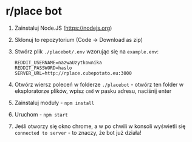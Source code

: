 # r/place bot

1. Zainstaluj Node.JS (https://nodejs.org)
2. Sklonuj to repozytorium (Code -> Download as zip)
3. Stwórz plik `./placebot/.env` wzorując się na `example.env`:
    ```
    REDDIT_USERNAME=nazwaUzytkownika
    REDDIT_PASSWORD=haslo
    SERVER_URL=http://rplace.cubepotato.eu:3000
    ```

4. Otwórz wiersz poleceń w folderze `./placebot` - otwórz ten folder w eksploratorze plików, wpisz `cmd` w pasku adresu, naciśnij enter
5. Zainstaluj moduły - `npm install`
6. Uruchom - `npm start`
7. Jeśli otworzy się okno chrome, a w po chwili w konsoli wyświetli się `connected to server` - to znaczy, że bot już działa!